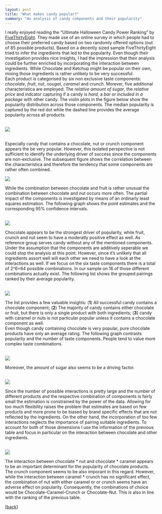 ```yaml
---
layout: post
title: "What makes candy popular?"
summary: "An analysis of candy components and their popularity"
---
```


I really enjoyed reading the “Ultimate Halloween Candy Power Ranking” by
[FiveThirtyEight](https://fivethirtyeight.com/features/the-ultimate-halloween-candy-power-ranking/).
They made use of an online survey in which people had to choose their
preferred candy based on two randomly offered options (out of 85
possible products). Based on a decently sized sample FiveThirtyEight
tried to infer the ingredients that led to the popularity. Even though
their investigation provides nice insights, I had the impression that
their analysis could be further enriched by incorporating the
interaction between ingredients. While Chocolate and Ketchup might be
popular on their own, mixing those ingredients is rather unlikely to be
very successful.  
Each product is categorised by six non exclusive taste components:
*chocolate*, *fruit*, *nut*, *nougat*, *caramel* and *crunch*. Morever,
five additional characteristica are employed: The *relative amount of
sugar*, the *relative price* and indcator capturing if a candy is
*hard*, a *bar* or *included in a package* with other candy. The violin
plots in the figure below show the popularity distribution across those
components. The median popularity is captured by the red dot while the
dashed line provides the average popularity across all products.


  <br> ![](https://github.com/purplestat/candy_code/blob/master/candy-notebook_files/figure-gfm/unnamed-chunk-8-1.png?raw=true?style=centerme)  
<br>



Especially candy that contains a chocolate, nut or crunch component
appears the be very popular. However, this isolated perspective is not
sufficient to identify the underlying driver of success since the
components are non-exclusive. The subsequent figure shows the
correlation between the characteristica and therefore the tendency that
some components are rather often combined.

![](https://github.com/purplestat/candy_code/blob/master/candy-notebook_files/figure-gfm/unnamed-chunk-5-1.png?raw=true?style=centerme)

While the combination between chocolate and fruit is rather unusual the
combination between chocolate and nut occurs more often. The partial
impact of the components is investigated by means of an ordinarly least
squares estimation. The following graph shows the point estimates and
the corresponding 95% confidence intervals.

<br> ![](https://github.com/purplestat/candy_code/blob/master/candy-notebook_files/figure-gfm/unnamed-chunk-15-1.png?raw=true?style=centerme) <br>

Chocolate appears to be the strongest driver of popularity, while fruit,
crunch and nut seem to have a moderatly positive effect as well. As
reference group serves candy without any of the mentioned components.  
Under the assumption that the components are additively seperable we
could stop the analysis at this point. However, since it’s unlikely that
all ingredients assort well will each other we need to have a look at
the interactions as well. If we focus on the six taste components there
is a total of 2^6=64 possible combinations. In our sample on 16 of those
different combinations actually exist. The following list shows the
grouped pairings ranked by their average popularity.

<br> ![](https://github.com/purplestat/candy_code/blob/master/candy-notebook_files/figure-gfm/unnamed-chunk-12-1.png?raw=true?style=centerme) <br>

The list provides a few valuable insights: (**1**) All successful candy
contains a chocolate component; (**2**) The majority of candy contains
either chocolate or fruit, but there is only a single product with both
ingredients; (**3**) candy with caramel or nuts is not particular
popular unless it contains a chocolate component as well.  
Even though candy containing chocolate is very popular, pure chocolate
products have only an average rating. The following graph contrasts
popularity and the number of taste components. People tend to value more
complex taste combinations.

<br> ![](https://github.com/purplestat/candy_code/blob/master/candy-notebook_files/figure-gfm/unnamed-chunk-10-1.png?raw=true?style=centerme) <br>

Moreover, the amount of sugar also seems to be a driving factor.

<br> ![](https://github.com/purplestat/candy_code/blob/master/candy-notebook_files/figure-gfm/unnamed-chunk-9-1.png?raw=true?style=centerme) <br>

Since the number of possible interactions is pretty large and the number
of different products and the respective combination of components is
fairly small the estimation is constrained by the power of the data.
Allowing for too much flexibility raises the problem that estimates are
based on few products and more prone to be biased by brand specific
effects that are not reflected by the ingredients. On the other hand,
the incorporation of too few interactions neglects the importance of
pairing suitable ingredients. To account for both of those dimensions I
use the information of the previous table and focus in particular on the
interaction between chocolate and other ingredients.  


<br> ![](https://github.com/purplestat/candy_code/blob/master/candy-notebook_files/figure-gfm/unnamed-chunk-19-1.png?raw=true?style=centerme) <br>


The interaction between chocolate \* nut and chocolate \* caramel
appears to be an important determinant for the popularity of chocolate
products. The crunch component seems to be also imporant in this regard.
However, while the interaction between caramel \* crunch has no
significant effect, the combination of nut with either caramel or or
crunch seems have an adverse effect on popularity. Consequently, the
combinations of choice would be Chocolate-Caramel-Crunch or
Chocolate-Nut. This is also in line with the ranking of the previous
table.

[<a href="/blog">back</a>]
